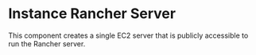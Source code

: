 # Instance Rancher Server

This component creates a single EC2 server that is publicly accessible 
to run the Rancher server.

